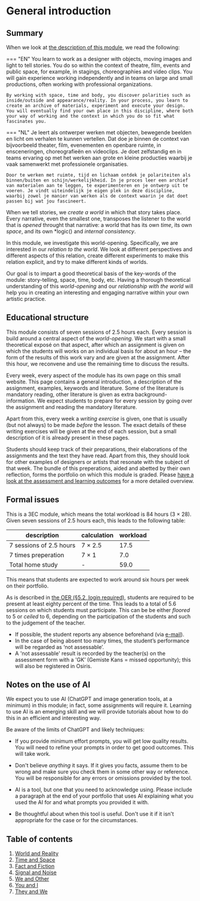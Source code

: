 # General introduction

## Summary

When we look at [the description of this module](https://www.academieminerva.nl/en/programmes/design/majors/time-based
), we read the following:

=== "EN"
    You learn to work as a designer with objects, moving images and light to tell stories. You do so within the context of theatre, film, events and public space, for example, in stagings, choreographies and video clips. You will gain experience working independently and in teams on large and small productions, often working with professional organizations. 

    By working with space, time and body, you discover polarities such as inside/outside and appearance/reality. In your process, you learn to create an archive of materials, experiment and execute your design. You will eventually find your own place in this discipline, where both your way of working and the context in which you do so fit what fascinates you.

=== "NL"
    Je leert als ontwerper werken met objecten, bewegende beelden en licht om verhalen te kunnen vertellen. Dat doe je binnen de context van bijvoorbeeld theater, film, evenementen en openbare ruimte, in ensceneringen, choreografieën en videoclips. Je doet zelfstandig en in teams ervaring op met het werken aan grote en kleine producties waarbij je vaak samenwerkt met professionele organisaties. 

    Door te werken met ruimte, tijd en lichaam ontdek je polariteiten als binnen/buiten en schijn/werkelijkheid. In je proces leer een archief van materialen aan te leggen, te experimenteren en je ontwerp uit te voeren. Je vindt uiteindelijk je eigen plek in deze discipline, waarbij zowel je manier van werken als de context waarin je dat doet passen bij wat jou fascineert. 

When we tell stories, we *create a world* in which that story takes place. Every narrative, even the smallest one, transposes the listener to the world that is *opened* throught that narrative: a world that has its own *time*, its own *space*, and its own *logic() and *internal consistency*.

In this module, we investigate this world-opening. Specifically, we are interested in our *relation to the world*. We look at different perspectives and different aspects of this relation, create different experiments to make this relation explicit, and try to make different kinds of worlds. 

Our goal is to impart a good theoretical basis of the key-words of the module: story-telling, space, time, body, etc. Having a thorough theoretical understanding of this *world-opening* and our *relationship with the world* will help you in creating an interesting and engaging narrative within your own artistic practice.

## Educational structure

This module consists of seven sessions of 2.5 hours each. Every session is build around a central aspect of the *world-opening*. We start with a small theoretical exposé on that aspect, after which an assignment is given on which the students will works on an individual basis for about an hour – the form of the results of this work vary and are given at the assignment. After this hour, we reconvene and use the remaining time to discuss the results.

Every week, every aspect of the module has its own page on this small website. This page contains a general introduction, a description of the assignment, examples, keywords and literature. Some of the literature is mandatory reading, other literature is given as extra background-information. We expect students to prepare for every session by going over the assignment and reading the mandatory literature.

Apart from this, every week a *writing exercise* is given, one that is usually (but not always) to be made *before* the lesson. The exact details of these writing exercises will be given at the end of each session, but a small description of it is already present in these pages.

Students should keep track of their preparations, their elaborations of the assignments and the text they have read. Apart from this, they should look for other examples of designers or artists that resonate with the subject of that week. The bundle of this preperations, aided and abetted by their own reflection, forms the portfolio on which this module is graded. Please [have a look at the assessment and learning outcomes](assessment.md) for a more detailed overview.

## Formal issues

This is a 3EC module, which means the total workload is 84 hours (3 &times; 28). Given seven sessions of 2.5 hours each, this leads to the following table:

description | calculation | workload
---|---|---
7 sessions of 2.5 hours | 7 &times; 2.5 | 17.5
7 times preperation | 7 &times; 1 | 7.0
Total home study | - | 59.0

This means that students are expected to work around six hours per week on their portfolio.

As is described in [the OER (§5.2, login required)](https://hanzenl.sharepoint.com.mcas.ms/sites/bmnc_binf_ps_mijnhanze/Onderwijsportaal/Forms/AllItems.aspx?id=%2Fsites%2Fbmnc%5Fbinf%5Fps%5Fmijnhanze%2FOnderwijsportaal%2FWeten%20en%20Regelen%2FStart%20van%20studie%28jaar%29%2FOverzicht%20Onderwijs%20en%20Examenregeling%2FSABK%2FVormgeving%2F20241211%20OER%20Academie%20Minerva%20bachelor%20Vormgeving%202024%2D25%20def%2Epdf&parent=%2Fsites%2Fbmnc%5Fbinf%5Fps%5Fmijnhanze%2FOnderwijsportaal%2FWeten%20en%20Regelen%2FStart%20van%20studie%28jaar%29%2FOverzicht%20Onderwijs%20en%20Examenregeling%2FSABK%2FVormgeving), students are required to be present at least eighty percent of the time. This leads to a total of 5.6 sessions on which students must participate. This can be be either *floored* to 5 or *ceiled* to 6, depending on the participation of the students and such to the judgement of the teacher.

- If possible, the student reports any absence beforehand (via [e-mail](mailto:b.barnard@pl.hanze.nl)).
- In the case of being absent too many times, the student’s performance will be regarded as ‘not assessable’.
- A 'not assessable' result is recorded by the teacher(s) on the assessment form with a 'GK’ (Gemiste Kans = missed opportunity); this will also be registered in Osiris.

## Notes on the use of AI

We expect you to use AI (ChatGPT and image generation tools, at a minimum) in this module; in fact, some assignments will require it. Learning to use AI is an emerging skill and we will provide tutorials about how to do this in an efficient and interesting way.

Be aware of the limits of ChatGPT and likely techniques:

- If you provide minimum effort prompts, you will get low quality results. You will need to refine your prompts in order to get good outcomes. This will take work.

- Don't believe *anything* it says. If it gives you facts, assume them to be wrong and make sure you check them in some other way or reference. You will be responsible for any errors or omissions provided by the tool.

- AI is a tool, but one that you need to acknowledge using. Please include a paragraph at the end of your portfolio that uses AI explaining what you used the AI for and what prompts you provided it with. 

- Be thoughtful about when this tool is useful. Don't use it if it isn't appropriate for the case or for the circumstances.

## Table of contents

1. [World and Reality](week1.md)
2. [Time and Space](week2.md)
3. [Fact and Fiction](week3.md)
4. [Signal and Noise](week4.md)
5. [We and Other](week5.md)
6. [You and I](week6.md)
7. [They and We](week7.md)